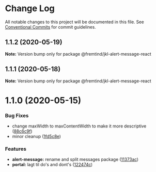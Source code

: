 # Change Log

All notable changes to this project will be documented in this file.
See [Conventional Commits](https://conventionalcommits.org) for commit guidelines.

## 1.1.2 (2020-05-19)

**Note:** Version bump only for package @fremtind/jkl-alert-message-react





## 1.1.1 (2020-05-18)

**Note:** Version bump only for package @fremtind/jkl-alert-message-react





# 1.1.0 (2020-05-15)


### Bug Fixes

* change maxWidth to maxContentWidth to make it more descriptive ([88c6c9f](https://github.com/fremtind/jokul/commit/88c6c9f2a8ce04b97ae5d636d41b5be0e7157854))
* minor cleanup ([1fd5c8e](https://github.com/fremtind/jokul/commit/1fd5c8ec9b8f7d29513506ce8c507994da8daaae))


### Features

* **alert-message:** rename and split messages package ([11373ac](https://github.com/fremtind/jokul/commit/11373ac88cbfc5ed2604846c742e8a05f8c0561d))
* **portal:** lagt til do's and dont's ([122474c](https://github.com/fremtind/jokul/commit/122474c618ffaafde8e1117df2e985df09166cda))

